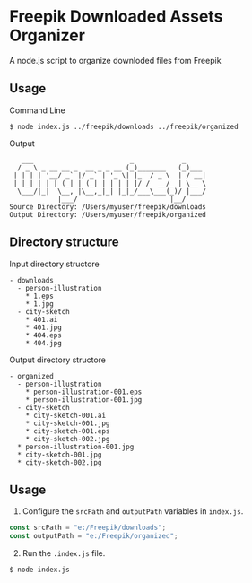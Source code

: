 # Freepik Downloaded Assets Organizer
A node.js script to organize downloded files from Freepik

## Usage

Command Line
```
$ node index.js ../freepik/downloads ../freepik/organized
```

Output
```
   ___                        _            _
  / _ \ _ __ __ _  __ _ _ __ (_)_______   (_)___
 | | | | '__/ _` |/ _` | '_ \| |_  / _ \  | / __|
 | |_| | | | (_| | (_| | | | | |/ /  __/_ | \__ \
  \___/|_|  \__, |\__,_|_| |_|_/___\___(_)/ |___/
            |___/                       |__/
Source Directory: /Users/myuser/freepik/downloads
Output Directory: /Users/myuser/freepik/organized

```

## Directory structure

Input directory structore
```
- downloads
  - person-illustration
    * 1.eps
    * 1.jpg
  - city-sketch
    * 401.ai
    * 401.jpg
    * 404.eps
    * 404.jpg
```

Output directory structore
```
- organized
  - person-illustration
    * person-illustration-001.eps
    * person-illustration-001.jpg
  - city-sketch
    * city-sketch-001.ai
    * city-sketch-001.jpg
    * city-sketch-001.eps
    * city-sketch-002.jpg
  * person-illustration-001.jpg
  * city-sketch-001.jpg
  * city-sketch-002.jpg
```

## Usage

1. Configure the `srcPath` and `outputPath` variables in `index.js`.

```javascript
const srcPath = "e:/Freepik/downloads";
const outputPath = "e:/Freepik/organized";
```

2. Run the `.index.js` file.

```
$ node index.js
```
